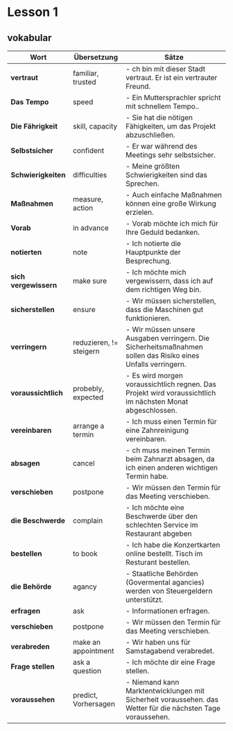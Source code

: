# Lesson 1 

## vokabular

| Wort       | Übersetzung | Sätze                                                                 |
|------------|-------------|------------------------------------------------------------------------|
| **vertraut** | familiar, trusted     | - ch bin mit dieser Stadt vertraut. Er ist ein vertrauter Freund. |
| **Das Tempo** | speed   | - Ein Muttersprachler spricht mit schnellem Tempo.. |
| **Die Fährigkeit** | skill, capacity   | - Sie hat die nötigen Fähigkeiten, um das Projekt abzuschließen. |
| **Selbstsicher** | confident   | - Er war während des Meetings sehr selbstsicher. |
| **Schwierigkeiten** | difficulties   | - Meine größten Schwierigkeiten sind das Sprechen.|
| **Maßnahmen** | measure, action   | - Auch einfache Maßnahmen können eine große Wirkung erzielen.|
| **Vorab** | in advance   | - Vorab möchte ich mich für Ihre Geduld bedanken.|
| **notierten** | note   | - Ich notierte die Hauptpunkte der Besprechung.|
| **sich vergewissern** | make sure   | - Ich möchte mich vergewissern, dass ich auf dem richtigen Weg bin.|
| **sicherstellen** | ensure   | - Wir müssen sicherstellen, dass die Maschinen gut funktionieren.|
| **verringern** | reduzieren, != steigern  | - Wir müssen unsere Ausgaben verringern. Die Sicherheitsmaßnahmen sollen das Risiko eines Unfalls verringern.|
| **voraussichtlich** | probebly, expected  | - Es wird morgen voraussichtlich regnen. Das Projekt wird voraussichtlich im nächsten Monat abgeschlossen.|
| **vereinbaren** | arrange a termin   | - Ich muss einen Termin für eine Zahnreinigung vereinbaren.|
| **absagen** | cancel   | - ch muss meinen Termin beim Zahnarzt absagen, da ich einen anderen wichtigen Termin habe. |
| **verschieben** | postpone   | - Wir müssen den Termin für das Meeting verschieben.|
| **die Beschwerde** | complain   | - Ich möchte eine Beschwerde über den schlechten Service im Restaurant abgeben|
| **bestellen** | to book   | - Ich habe die Konzertkarten online bestellt. Tisch im Resturant bestellen. |
| **die Behörde** | agancy   | - Staatliche Behörden (Govermental agancies) werden von Steuergeldern unterstützt.|
| **erfragen** | ask   | - Informationen erfragen.|
| **verschieben** | postpone   | - Wir müssen den Termin für das Meeting verschieben.|
| **verabreden** | make an appointment   | - Wir haben uns für Samstagabend verabredet.|
| **Frage stellen** | ask a question | - Ich möchte dir eine Frage stellen.|
| **voraussehen** | predict, Vorhersagen   | - Niemand kann Marktentwicklungen mit Sicherheit voraussehen. das Wetter für die nächsten Tage voraussehen.|



